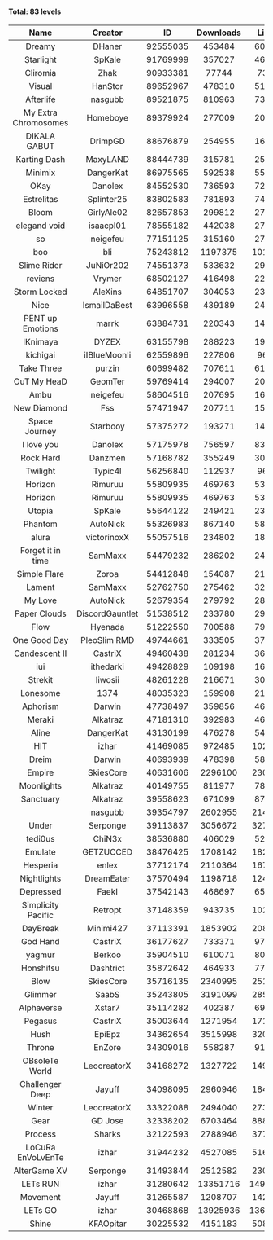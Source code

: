 #### Total: 83 levels

| Name | Creator | ID | Downloads | Likes |
|:---:|:---:|:---:|:---:|:---:|
| Dreamy | DHaner | 92555035 | 453484 | 60515
| Starlight | SpKale | 91769999 | 357027 | 46792
| Cliromia | Zhak | 90933381 | 77744 | 7387
| Visual | HanStor | 89652967 | 478310 | 51662
| Afterlife | nasgubb | 89521875 | 810963 | 73169
| My Extra Chromosomes | Homeboye | 89379924 | 277009 | 20125
| DIKALA GABUT | DrimpGD | 88676879 | 254955 | 16269
| Karting Dash | MaxyLAND | 88444739 | 315781 | 25228
| Minimix | DangerKat | 86975565 | 592538 | 55811
| OKay | Danolex | 84552530 | 736593 | 72607
| Estrelitas | Splinter25 | 83802583 | 781893 | 74612
| Bloom | GirlyAle02 | 82657853 | 299812 | 27082
| elegand void | isaacpl01 | 78555182 | 442038 | 27673
| so | neigefeu | 77151125 | 315160 | 27187
| boo | bli | 75243812 | 1197375 | 101446
| Slime Rider | JuNiOr202 | 74551373 | 533632 | 29983
| reviens | Vrymer | 68502127 | 416498 | 22576
| Storm Locked | AleXins | 64851707 | 304053 | 23065
| Nice | IsmailDaBest | 63996558 | 439189 | 24968
| PENT up Emotions | marrk | 63884731 | 220343 | 14353
| IKnimaya | DYZEX | 63155798 | 288223 | 19611
| kichigai | iIBlueMoonIi | 62559896 | 227806 | 9606
| Take Three | purzin | 60699482 | 707611 | 61033
| OuT My HeaD | GeomTer | 59769414 | 294007 | 20058
| Ambu | neigefeu | 58604516 | 207695 | 16855
| New Diamond | Fss | 57471947 | 207711 | 15689
| Space Journey | Starbooy | 57375272 | 193271 | 14357
| I love you | Danolex | 57175978 | 756597 | 83220
| Rock Hard | Danzmen | 57168782 | 355249 | 30162
| Twilight | Typic4l | 56256840 | 112937 | 9622
| Horizon | Rimuruu | 55809935 | 469763 | 53430
| Horizon | Rimuruu | 55809935 | 469763 | 53430
| Utopia | SpKale | 55644122 | 249421 | 23116
| Phantom | AutoNick | 55326983 | 867140 | 58974
| alura | victorinoxX | 55057516 | 234802 | 18646
| Forget it in time | SamMaxx | 54479232 | 286202 | 24449
| Simple Flare | Zoroa | 54412848 | 154087 | 21457
| Lament | SamMaxx | 52762750 | 275462 | 32846
| My Love | AutoNick | 52679354 | 279792 | 28708
| Paper Clouds | DiscordGauntlet | 51538512 | 233780 | 29783
| Flow | Hyenada | 51222550 | 700588 | 79130
| One Good Day | PleoSlim RMD | 49744661 | 333505 | 37262
| Candescent II | CastriX | 49460438 | 281234 | 36971
| iui | ithedarki | 49428829 | 109198 | 16803
| Strekit | Iiwosii | 48261228 | 216671 | 30700
| Lonesome | 1374 | 48035323 | 159908 | 21411
| Aphorism | Darwin | 47738497 | 359856 | 46776
| Meraki | Alkatraz | 47181310 | 392983 | 46252
| Aline | DangerKat | 43130199 | 476278 | 54634
| HIT | izhar | 41469085 | 972485 | 102086
| Dreim | Darwin | 40693939 | 478398 | 58059
| Empire | SkiesCore | 40631606 | 2296100 | 230422
| Moonlights | Alkatraz | 40149755 | 811977 | 78486
| Sanctuary | Alkatraz | 39558623 | 671099 | 87225
|   | nasgubb | 39354797 | 2602955 | 214679
| Under | Serponge | 39113837 | 3056672 | 327087
| tedi0us | ChiN3x | 38536880 | 406029 | 52543
| Emulate | GETZUCCED | 38476425 | 1708142 | 182324
| Hesperia | enlex | 37712174 | 2110364 | 167485
| Nightlights | DreamEater | 37570494 | 1198718 | 124388
| Depressed | FaekI | 37542143 | 468697 | 65476
| Simplicity Pacific | Retropt | 37148359 | 943735 | 102234
| DayBreak | Minimi427 | 37113391 | 1853902 | 208087
| God Hand | CastriX | 36177627 | 733371 | 97489
| yagmur | Berkoo | 35904510 | 610071 | 80862
| Honshitsu | Dashtrict | 35872642 | 464933 | 77258
| Blow | SkiesCore | 35716135 | 2340995 | 251292
| Glimmer | SaabS | 35243805 | 3191099 | 285605
| Alphaverse | Xstar7 | 35114282 | 402387 | 69348
| Pegasus | CastriX | 35003644 | 1271954 | 171573
| Hush | EpiEpz | 34362654 | 3515998 | 320691
| Throne | EnZore | 34309016 | 558287 | 91140
| OBsoleTe World | LeocreatorX | 34168272 | 1327722 | 149693
| Challenger Deep | Jayuff | 34098095 | 2960946 | 184681
| Winter | LeocreatorX | 33322088 | 2494040 | 273868
| Gear | GD Jose | 32338202 | 6703464 | 888606
| Process | Sharks | 32122593 | 2788946 | 377459
| LoCuRa EnVoLvEnTe | izhar | 31944232 | 4527085 | 516616
| AlterGame XV | Serponge | 31493844 | 2512582 | 230080
| LETs  RUN | izhar | 31280642 | 13351716 | 1492028
| Movement | Jayuff | 31265587 | 1208707 | 142899
| LETs GO | izhar | 30468868 | 13925936 | 1360213
| Shine | KFAOpitar | 30225532 | 4151183 | 508207
